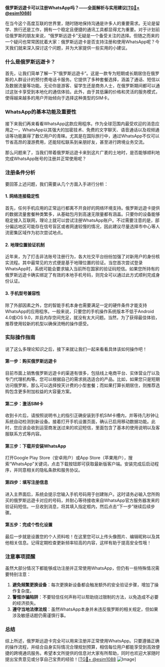**俄罗斯远遊卡可以注册WhatsApp吗？——全面解析与实用建议[[TG💪+ @esim1088](https://t.me/s/esim1088)]**

在当今这个高度互联的世界里，随时随地保持沟通是许多人的重要需求。无论是留学、旅行还是工作，拥有一个稳定且便捷的通讯工具都显得尤为重要。对于计划前往俄罗斯的朋友来说，“俄罗斯远遊卡”无疑是一个备受关注的选择。但随之而来的一个疑问也常常困扰着大家：俄罗斯远遊卡是否支持注册和使用WhatsApp呢？今天我们就来深入探讨这个问题，并为大家提供一些实用的小建议。

### 什么是俄罗斯远遊卡？

首先，让我们简单了解一下“俄罗斯远遊卡”。这是一款专为短期或长期居住在俄罗斯的人群设计的预付费电话卡服务。它提供了多种套餐选择，涵盖了通话、短信以及数据流量等功能。无论你是游客、留学生还是商务人士，在俄罗斯期间都可以通过这张卡享受到本地化的通信体验。此外，由于其低廉的价格和灵活的服务模式，使得越来越多的用户开始倾向于选择这种类型的SIM卡。

### WhatsApp的基本功能及重要性

接下来我们再来看看WhatsApp这款应用程序。作为全球范围内最受欢迎的消息应用之一，WhatsApp以其强大的加密技术、免费的文字聊天、语音通话以及视频通话等功能赢得了数亿用户的青睐。尤其是在国际旅行中，通过WhatsApp不仅可以节省高昂的漫游费用，还能轻松联系到亲朋好友，甚至进行跨境业务交流。

那么问题来了，当我们带着俄罗斯远遊卡来到这片广袤的土地时，是否能够顺利地完成WhatsApp账号的注册并正常使用呢？

### 注册条件分析

要回答上述问题，我们需要从几个方面入手进行分析：

#### 1. 网络连接稳定性
首先，任何手机应用的正常运行都离不开良好的网络环境支持。俄罗斯远遊卡提供的数据流量套餐种类繁多，从基础包月到高速无限量都有涵盖。只要你的设备能够稳定接入互联网，理论上就可以尝试注册WhatsApp账户。不过需要注意的是，部分偏远地区可能存在信号盲区或者网速较慢的情况，因此建议尽量选择市中心等人流密集区域作为初次尝试地点。

#### 2. 地理位置验证机制
近年来，为了打击非法账号注册行为，各大社交平台纷纷加强了对新用户的身份核实流程。其中最常见的方式便是基于地理位置的验证。当您首次尝试登录WhatsApp时，系统可能会要求输入当前所在国家的验证码短信。如果您所持有的俄罗斯远遊卡确实绑定了有效的本地手机号码，则完全可以通过此方式顺利完成身份认证。

#### 3. 手机型号兼容性
除了外部因素之外，您的智能手机本身也需要满足一定的硬件条件才能支持WhatsApp的应用程序。一般来说，只要您的手机操作系统版本不低于Android 4.0或iOS 9.0，并且内存空间充足，就没有太大问题。当然，为了获得最佳体验，推荐使用较新的机型以确保流畅的操作感受。

### 实际操作指南

说了这么多理论知识之后，接下来就让我们一起来看看具体该如何操作吧！

#### 第一步：购买俄罗斯远遊卡
目前市面上销售俄罗斯远遊卡的渠道有很多，包括线上电商平台、实体营业厅以及专门代理机构等。您可以根据自己的需求挑选适合的产品。比如，如果您只是短期访问俄罗斯，那么可以选择按天计费的小型套餐；而如果打算长期居住，则推荐选购包含更多附加权益的大容量方案。

#### 第二步：激活SIM卡
收到卡片后，请按照说明书上的指引正确安装到手机SIM卡槽内，并等待几秒钟让系统自动检测到新设备。接着打开手机设置页面，确认已启用移动数据功能。此时，您应该会收到运营商发送过来的欢迎短信，里面包含了基本的使用说明以及客服联系方式等内容。

#### 第三步：下载并安装WhatsApp
打开Google Play Store（安卓用户）或App Store（苹果用户），搜索“WhatsApp”关键词，点击下载按钮即可获取最新版客户端。安装完成后启动程序，并同意相关的隐私条款和服务协议。

#### 第四步：填写注册信息
进入主界面后，系统会提示您输入手机号码用于创建账户。这时请务必输入您所购买的俄罗斯远遊卡对应的号码，并耐心等待接收来自WhatsApp官方服务器发来的验证码短信。一旦收到消息，将其填入指定框内，然后点击“下一步”继续后续步骤。

#### 第五步：完成个性化设置
最后一步就是设置您的个人资料啦！在这里您可以上传头像图片、编辑昵称以及其他相关信息。记得定期检查更新频率较高的内容，这样有助于提高安全性哦！

### 注意事项提醒

虽然大部分情况下都能够成功注册并正常使用WhatsApp，但仍有一些特殊情况需要特别注意：

1. **避免频繁更换设备**：每次更换新设备都会触发额外的安全验证步骤，增加了操作复杂度。
2. **警惕诈骗陷阱**：不要轻信任何声称可以帮助绕过限制的方法，以免造成不必要的经济损失。
3. **遵守当地法律法规**：虽然WhatsApp本身并未违反俄罗斯的相关规定，但如果涉及敏感话题仍需谨慎行事。

### 总结

综上所述，俄罗斯远遊卡完全可以用来注册并正常使用WhatsApp。只要遵循正确的操作流程，并结合自身实际情况合理规划预算，相信每位用户都能享受到高效便捷的跨境通讯服务。希望本文所提供的信息对大家有所帮助，同时也欢迎大家随时提出宝贵意见或分享自己宝贵的经验！[[TG💪+ @esim1088](https://t.me/s/esim1088) ![Image](https://i.postimg.cc/4NQfJmqS/Snipaste-2025-05-13-00-14-12.png)]